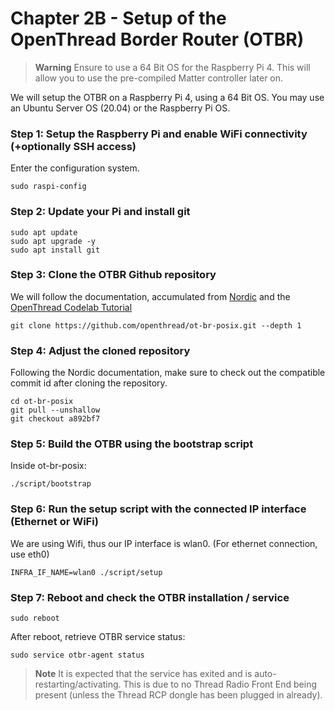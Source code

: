 # Chapter 2B - Setup of the OpenThread Border Router (OTBR)
> **Warning**
> Ensure to use a 64 Bit OS for the Raspberry Pi 4. This will allow you to use the pre-compiled Matter controller later on.

We will setup the OTBR on a Raspberry Pi 4, using a 64 Bit OS. You may use an Ubuntu Server OS (20.04) or the Raspberry Pi OS.

### Step 1: Setup the Raspberry Pi and enable WiFi connectivity (+optionally SSH access)

Enter the configuration system.
```
sudo raspi-config
```

### Step 2: Update your Pi and install git

```
sudo apt update
sudo apt upgrade -y
sudo apt install git
```

### Step 3: Clone the OTBR Github repository

We will follow the documentation, accumulated from [Nordic](https://developer.nordicsemi.com/nRF_Connect_SDK/doc/2.3.0/nrf/protocols/thread/tools.html#installing-otbr-manually-raspberry-pi) 
and the [OpenThread Codelab Tutorial](https://openthread.io/codelabs/openthread-border-router#1)

```
git clone https://github.com/openthread/ot-br-posix.git --depth 1
```

### Step 4: Adjust the cloned repository

Following the Nordic documentation, make sure to check out the compatible commit id after cloning the repository.

```
cd ot-br-posix
git pull --unshallow
git checkout a892bf7
```

### Step 5: Build the OTBR using the bootstrap script
Inside ot-br-posix:
```
./script/bootstrap
```
### Step 6: Run the setup script with the connected IP interface (Ethernet or WiFi)

We are using Wifi, thus our IP interface is wlan0. (For ethernet connection, use eth0)
```
INFRA_IF_NAME=wlan0 ./script/setup
```

### Step 7: Reboot and check the OTBR installation / service

```
sudo reboot
```

After reboot, retrieve OTBR service status:

```
sudo service otbr-agent status
```

> **Note**
> It is expected that the service has exited and is auto-restarting/activating. This is due to no Thread Radio Front End being present (unless the Thread RCP dongle has been plugged in already).
